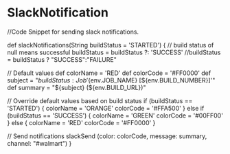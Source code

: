 # SlackNotification
//Code Snippet for sending slack notifications.

def slackNotifications(String buildStatus = 'STARTED') {
  // build status of null means successful
  buildStatus =  buildStatus ?: 'SUCCESS'
  //buildStatus = buildStatus ? "SUCCESS":"FAILURE"

  // Default values
  def colorName = 'RED'
  def colorCode = '#FF0000'
  def subject = "${buildStatus}: Job '${env.JOB_NAME} [${env.BUILD_NUMBER}]'"
  def summary = "${subject} (${env.BUILD_URL})"

  // Override default values based on build status
  if (buildStatus == 'STARTED') {
    colorName = 'ORANGE'
    colorCode = '#FFA500'
  } else if (buildStatus == 'SUCCESS') {
    colorName = 'GREEN'
    colorCode = '#00FF00'
  } else {
    colorName = 'RED'
    colorCode = '#FF0000'
  }

  // Send notifications
  slackSend (color: colorCode, message: summary, channel: "#walmart")
}
